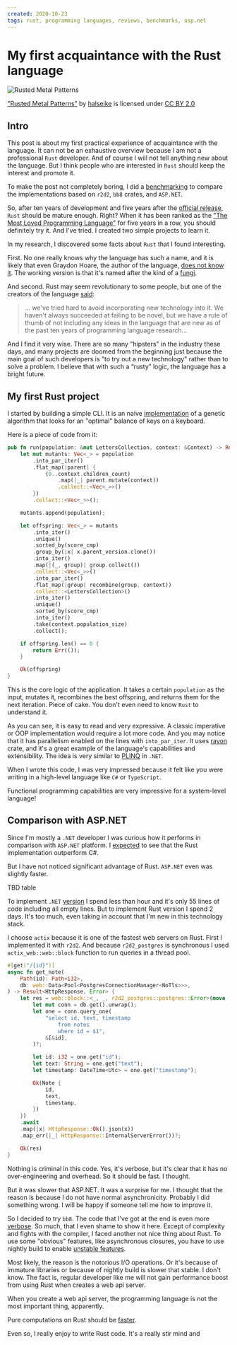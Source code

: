 ```yaml
---
created: 2020-10-23
tags: rust, programming languages, reviews, benchmarks, asp.net
---
```


# My first acquaintance with the Rust language

![Rusted Metal Patterns](https://live.staticflickr.com/4095/4746391656_a4ff32afa6_b.jpg)

["Rusted Metal Patterns"](https://www.flickr.com/photos/99624358@N00/4746391656) by [halseike](https://www.flickr.com/photos/99624358@N00) is licensed under [CC BY 2.0](https://creativecommons.org/licenses/by/2.0/?ref=ccsearch&atype=rich)

## Intro

This post is about my first practical experience of acquaintance with the language.
It can not be an exhaustive overview because I am not a professional `Rust` developer.
And of course I will not tell anything new about the language.
But I think people who are interested in `Rust` should keep the interest and promote it.

To make the post not completely boring, I did a [benchmarking](#comparison-with-aspnet) to compare the implementations based on `r2d2`, `bb8` crates, and `ASP.NET`.

So, after ten years of development and five years after the [official release](https://blog.rust-lang.org/2015/05/15/Rust-1.0.html), `Rust` should be mature enough.
Right?
When it has been ranked as the ["The Most Loved Programming Language"](https://insights.stackoverflow.com/survey/2020#technology-most-loved-dreaded-and-wanted-languages-loved) for five years in a row, you should definitely try it.
And I've tried.
I created two simple projects to learn it.

In my research, I discovered some facts about `Rust` that I found interesting.

First.
No one really knows why the language has such a name, and it is likely that even Graydon Hoare, the author of the language, [does not know it](https://www.reddit.com/r/rust/comments/27jvdt/internet_archaeology_the_definitive_endall_source/).
The working version is that it's named after the kind of a [fungi](https://en.wikipedia.org/wiki/Rust_%28fungus%29).

And second.
Rust may seem revolutionary to some people, but one of the creators of the language [said](https://tim.dreamwidth.org/1784423.html):
> ... we've tried hard to avoid incorporating new technology into it. We haven't always succeeded at failing to be novel, but we have a rule of thumb of not including any ideas in the language that are new as of the past ten years of programming language research...

And I find it very wise.
There are so many "hipsters" in the industry these days, and many projects are doomed from the beginning just because the main goal of such developers is "to try out a new technology" rather than to solve a problem.
I believe that with such a “rusty” logic, the language has a bright future.

## My first Rust project

I started by building a simple CLI.
It is an naive [implementation](https://github.com/sgaliamov/ergo-balance) of a genetic algorithm that looks for an "optimal" balance of keys on a keyboard.

Here is a piece of code from it:

``` rust
pub fn run(population: &mut LettersCollection, context: &Context) -> Result<LettersCollection, ()> {
    let mut mutants: Vec<_> = population
        .into_par_iter()
        .flat_map(|parent| {
            (0..context.children_count)
                .map(|_| parent.mutate(context))
                .collect::<Vec<_>>()
        })
        .collect::<Vec<_>>();

    mutants.append(population);

    let offspring: Vec<_> = mutants
        .into_iter()
        .unique()
        .sorted_by(score_cmp)
        .group_by(|x| x.parent_version.clone())
        .into_iter()
        .map(|(_, group)| group.collect())
        .collect::<Vec<_>>()
        .into_par_iter()
        .flat_map(|group| recombine(group, context))
        .collect::<LettersCollection>()
        .into_iter()
        .unique()
        .sorted_by(score_cmp)
        .into_iter()
        .take(context.population_size)
        .collect();

    if offspring.len() == 0 {
        return Err(());
    }

    Ok(offspring)
}
```

This is the core logic of the application.
It takes a certain `population` as the input, mutates it, recombines the best offspring, and returns them for the next iteration.
Piece of cake.
You don't even need to know `Rust` to understand it.

As you can see, it is easy to read and very expressive.
A classic imperative or OOP implementation would require a lot more code.
And you may notice that it has parallelism enabled on the lines with `into_par_iter`.
It uses [rayon](https://docs.rs/rayon) crate, and it's a great example of the language's capabilities and extensibility.
The idea is very similar to [PLINQ](https://docs.microsoft.com/en-us/dotnet/standard/parallel-programming/introduction-to-plinq) in `.NET`.

When I wrote this code, I was very impressed because it felt like you were writing in a high-level language like `C#` or `TypeScript`.

Functional programming capabilities are very impressive for a system-level language!

## Comparison with ASP.NET

Since I'm mostly a `.NET` developer I was curious how it performs in comparison with `ASP.NET` platform.
I [expected](https://www.techempower.com/benchmarks/#section=data-r19&hw=ph&test=composite) to see that the Rust implementation outperform C#.




But I have not noticed significant advantage of Rust.
`ASP.NET` even was slightly faster.

TBD table

To implement `.NET` [version](https://github.com/sgaliamov/rust-web-api/blob/master/dotnet/NotesApi/NotesApi/Controllers/NotesController.cs) I spend less than hour and it's only 55 lines of code including all empty lines.
But to implement Rust version I spend 2 days. It's too much, even taking in account that I'm new in this technology stack.

I choose `actix` because it is one of the fastest web servers on Rust.
First I implemented it with `r2d2`. And because `r2d2_postgres` is synchronous I used `actix_web::web::block` function to run queries in a thread pool.

``` rust
#[get("/{id}")]
async fn get_note(
    Path(id): Path<i32>,
    db: web::Data<Pool<PostgresConnectionManager<NoTls>>>,
) -> Result<HttpResponse, Error> {
    let res = web::block::<_, _, r2d2_postgres::postgres::Error>(move || {
        let mut conn = db.get().unwrap();
        let one = conn.query_one(
            "select id, text, timestamp
                from notes
                where id = $1",
            &[&id],
        )?;

        let id: i32 = one.get("id");
        let text: String = one.get("text");
        let timestamp: DateTime<Utc> = one.get("timestamp");

        Ok(Note {
            id,
            text,
            timestamp,
        })
    })
    .await
    .map(|x| HttpResponse::Ok().json(x))
    .map_err(|_| HttpResponse::InternalServerError())?;

    Ok(res)
}
```

Nothing is criminal in this code.
Yes, it's verbose, but it's clear that it has no over-engineering and overhead.
So it should be fast.
I thought.

But it was slower that ASP.NET.
It was a surprise for me.
I thought that the reason is because I do not have normal asynchronicity.
Probably I did something wrong.
I will be happy if someone tell me how to improve it.

So I decided to try `bb8`. The code that I've got at the end is even more [verbose](https://github.com/sgaliamov/rust-web-api/blob/master/src/bin/bb8.rs). So much, that I even shame to show it here. Except of complexity and fights with the compiler, I faced another not nice thing about Rust. To use some "obvious" features, like asynchronous closures, you have to use nightly build to enable [unstable features](https://doc.rust-lang.org/stable/unstable-book/the-unstable-book.html).

Most likely, the reason is the notorious I/O operations.
Or it's because of immature libraries or because of nightly build is slower that stable.
I don't know.
The fact is, regular developer like me will not gain performance boost from using Rust when creates a web api server.

When you create a web api server, the programming language is not the most important thing, apparently.

Pure computations on Rust should be [faster](https://benchmarksgame-team.pages.debian.net/benchmarksgame/which-programs-are-fastest.html).

Even so, I really enjoy to write Rust code. It's a really stir mind and
